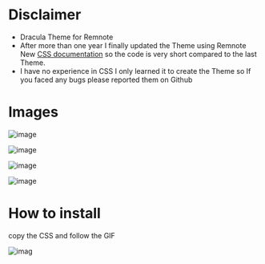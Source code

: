 # Disclaimer 
 - Dracula Theme for Remnote 
- After more than one year I finally updated the Theme using Remnote New [CSS documentation](https://plugins.remnote.com/custom-css) so the code is very short compared to the last Theme.
- I have no experience in CSS I only learned it to create the Theme so If you faced any bugs please reported them on Github
 
 
 
 
 
 # Images 
   ![image](https://github.com/drstrangez0/Remnote-Dracula-theme/blob/main/images/theme.png)
   
   
   
   ![image](https://github.com/drstrangez0/Remnote-Dracula-theme/blob/main/images/img1.png)
   
   
   
   ![image](https://github.com/drstrangez0/Remnote-Dracula-theme/blob/main/images/img2.png)
   
   
   
   
   ![image](https://github.com/drstrangez0/Remnote-Dracula-theme/blob/main/images/img3.jpg)
 





# How to install
 copy the CSS and follow the GIF
 
 
   ![imag](https://github.com/drstrangez0/Remnote-Dracula-theme/blob/main/images/Gif.gif)

